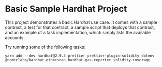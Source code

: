 # Basic Sample Hardhat Project

This project demonstrates a basic Hardhat use case. It comes with a sample contract, a test for that contract, a sample script that deploys that contract, and an example of a task implementation, which simply lists the available accounts.

Try running some of the following tasks:

```shell
yarn add --dev hardhat@2.9.3 prettier prettier-plugin-solidity dotenv @nomiclabs/hardhat-etherscan hardhat-gas-reporter solidity-coverage
```
